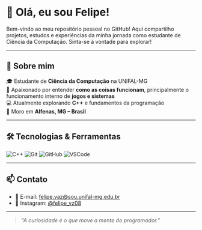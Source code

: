 # 👋 Olá, eu sou Felipe!

Bem-vindo ao meu repositório pessoal no GitHub! Aqui compartilho projetos, estudos e experiências da minha jornada como estudante de Ciência da Computação. Sinta-se à vontade para explorar!

---

## 🚀 Sobre mim

🎓 Estudante de **Ciência da Computação** na UNIFAL-MG  
🧠 Apaixonado por entender **como as coisas funcionam**, principalmente o funcionamento interno de **jogos e sistemas**  
💻 Atualmente explorando **C++** e fundamentos da programação  
📍 Moro em **Alfenas, MG – Brasil**

---

## 🛠️ Tecnologias & Ferramentas

![C++](https://img.shields.io/badge/C%2B%2B-00599C?style=flat&logo=c%2B%2B&logoColor=white)
![Git](https://img.shields.io/badge/Git-F05032?style=flat&logo=git&logoColor=white)
![GitHub](https://img.shields.io/badge/GitHub-181717?style=flat&logo=github&logoColor=white)
![VSCode](https://img.shields.io/badge/VS%20Code-007ACC?style=flat&logo=visual-studio-code&logoColor=white)

---

## 📫 Contato

- 📧 E-mail: [felipe.vaz@sou.unifal-mg.edu.br](mailto:felipe.vaz@sou.unifal-mg.edu.br)  
- 📸 Instagram: [@felipe_vz08](https://www.instagram.com/felipe_vz08)

---

> _“A curiosidade é o que move a mente do programador.”_


